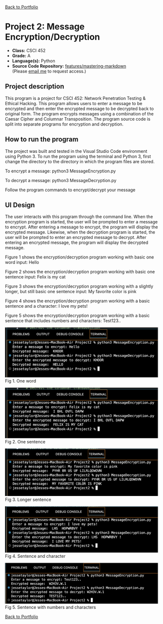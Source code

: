 [Back to Portfolio](./)

Project 2: Message Encryption/Decryption
===============

-   **Class:** CSCI 452
-   **Grade:** A
-   **Language(s):** Python
-   **Source Code Repository:** [features/mastering-markdown](https://github.com/JessicaTaylor7/Projects/tree/main/Encryption&Decryption)  
    (Please [email me](mailto:JMTaylor2@csustudent.net?subject=GitHub%20Access) to request access.)

## Project description

This program is a project for CSCI 452: Network Penetration Testing & Ethical Hacking. This program allows users to enter a message to be encrypted and then enter the encrypted message to be decrypted back to original form. The program encrypts messages using a combination of the Caesar Cipher and Columnar Transposition. The program source code is split into separate programs for encryption and decryption. 

## How to run the program

The project was built and tested in the Visual Studio Code environment using Python 3. To run the program using the terminal and Python 3, first change the directory to the directory in which the program files are stored. 

To encrypt a message: python3 MessageEncryption.py

To decrypt a message: python3 MessageDecryption.py

Follow the program commands to encrypt/decrypt your message


## UI Design

The user interacts with this program through the command line. When the encryption program is started, the user will be prompted to enter a message to encrypt. After entering a message to encrypt, the program will display the encrypted message. Likewise, when the decryption program is started, the user will be prompted to enter an encrypted message to decrypt. After entering an encrypted message, the program will display the decrypted message. 

Figure 1 shows the encryption/decryption program working with basic one word input: Hello

Figure 2 shows the encryption/decryption program working with basic one sentence input: Felix is my cat

Figure 3 shows the encryption/decryption program working with a slightly longer, but still basic one sentence input: My favorite color is pink

Figure 4 shows the encryption/decryption program working with a basic sentence and a character: I love my pets!

Figure 5 shows the encryption/decryption program working with a basic sentence that includes numbers and characters: Test123.. 

![screenshot](images/Project2/OneWord.png)
Fig 1. One word

![screenshot](images/Project2/BasicSentenceToo.png)  
Fig 2. One sentence

![screenshot](images/Project2/BasicSentence.png)  
Fig 3. Longer sentence

![screenshot](images/Project2/Character.png)  
Fig 4. Sentence and character

![screenshot](images/Project2/Numbers.png)  
Fig 5. Sentence with numbers and characters


[Back to Portfolio](./)
